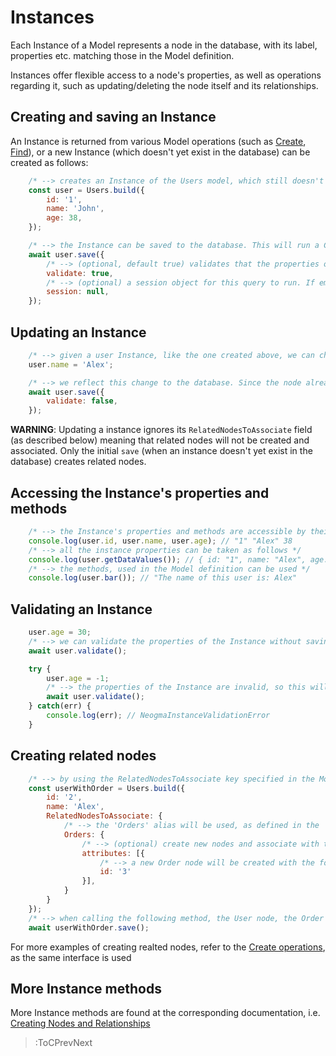 # Instances

Each Instance of a Model represents a node in the database, with its label, properties etc. matching those in the Model definition.

Instances offer flexible access to a node's properties, as well as operations regarding it, such as updating/deleting the node itself and its relationships.

## Creating and saving an Instance
An Instance is returned from various Model operations (such as [Create](./Creating-Nodes-and-Relationships), [Find](./Finding-Nodes)), or a new Instance (which doesn't yet exist in the database) can be created as follows:
```js
    /* --> creates an Instance of the Users model, which still doesn't exist in the database */
    const user = Users.build({
        id: '1',
        name: 'John',
        age: 38,
    });

    /* --> the Instance can be saved to the database. This will run a CREATE operation to create a node to match the Users Model configuration (label etc.) */
    await user.save({
        /* --> (optional, default true) validates that the properties of the Instance are valid, given the schema of the Model definition */
        validate: true,
        /* --> (optional) a session object for this query to run. If empty/null, a new session will be created */
        session: null,
    });
```

## Updating an Instance
```js
    /* --> given a user Instance, like the one created above, we can change the properties of the Instance */
    user.name = 'Alex';

    /* --> we reflect this change to the database. Since the node already exists in the databse, neogma will automatically run a MATCH-SET operation to update just the name of this node */
    await user.save({
        validate: false,
    });
```

**WARNING**: Updating a instance ignores its `RelatedNodesToAssociate` field (as described below) meaning that related nodes will not be created and associated. Only the initial `save` (when an instance doesn't yet exist in the database) creates related nodes.

## Accessing the Instance's properties and methods
```js
    /* --> the Instance's properties and methods are accessible by their key */
    console.log(user.id, user.name, user.age); // "1" "Alex" 38
    /* --> all the instance properties can be taken as follows */
    console.log(user.getDataValues()); // { id: "1", name: "Alex", age: 38 }
    /* --> the methods, used in the Model definition can be used */
    console.log(user.bar()); // "The name of this user is: Alex"
```

## Validating an Instance
```js
    user.age = 30;
    /* --> we can validate the properties of the Instance without saving it to the database. The properties of the Instance are valid, so this will not throw an error */
    await user.validate();

    try {
        user.age = -1;
        /* --> the properties of the Instance are invalid, so this will throw an error */
        await user.validate();
    } catch(err) { 
        console.log(err); // NeogmaInstanceValidationError
    }
```

## Creating related nodes
```js
    /* --> by using the RelatedNodesToAssociate key specified in the Model definition, related nodes can also be created */
    const userWithOrder = Users.build({
        id: '2',
        name: 'Alex',
        RelatedNodesToAssociate: {
            /* --> the 'Orders' alias will be used, as defined in the 'Users' model */
            Orders: {
                /* --> (optional) create new nodes and associate with them */
                attributes: [{
                    /* --> a new Order node will be created with the following properties, and a relationship with the configuration of alias 'Orders' will be created (direction: out, name: CREATES) */
                    id: '3'
                }],
            }
        }
    });
    /* --> when calling the following method, the User node, the Order node and the relationship between them */
    await userWithOrder.save();
```
For more examples of creating realted nodes, refer to the [Create operations](./Creating-Nodes-and-Relationships), as the same interface is used

## More Instance methods
More Instance methods are found at the corresponding documentation, i.e. [Creating Nodes and Relationships](./Creating-Nodes-and-Relationships)

> :ToCPrevNext